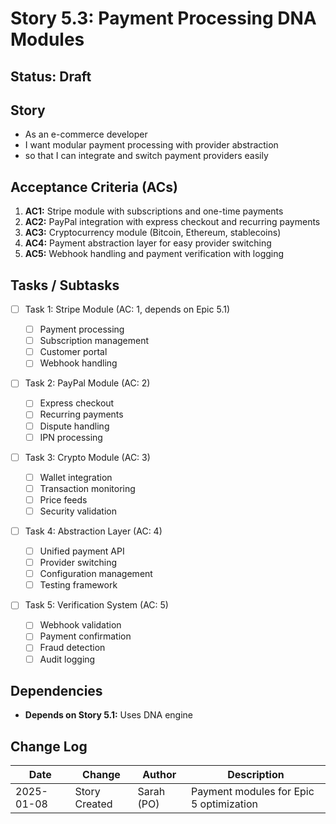 # Story 5.3: Payment Processing DNA Modules

## Status: Draft

## Story

- As an e-commerce developer
- I want modular payment processing with provider abstraction
- so that I can integrate and switch payment providers easily

## Acceptance Criteria (ACs)

1. **AC1:** Stripe module with subscriptions and one-time payments
2. **AC2:** PayPal integration with express checkout and recurring payments
3. **AC3:** Cryptocurrency module (Bitcoin, Ethereum, stablecoins)
4. **AC4:** Payment abstraction layer for easy provider switching
5. **AC5:** Webhook handling and payment verification with logging

## Tasks / Subtasks

- [ ] Task 1: Stripe Module (AC: 1, depends on Epic 5.1)

  - [ ] Payment processing
  - [ ] Subscription management
  - [ ] Customer portal
  - [ ] Webhook handling

- [ ] Task 2: PayPal Module (AC: 2)

  - [ ] Express checkout
  - [ ] Recurring payments
  - [ ] Dispute handling
  - [ ] IPN processing

- [ ] Task 3: Crypto Module (AC: 3)

  - [ ] Wallet integration
  - [ ] Transaction monitoring
  - [ ] Price feeds
  - [ ] Security validation

- [ ] Task 4: Abstraction Layer (AC: 4)

  - [ ] Unified payment API
  - [ ] Provider switching
  - [ ] Configuration management
  - [ ] Testing framework

- [ ] Task 5: Verification System (AC: 5)
  - [ ] Webhook validation
  - [ ] Payment confirmation
  - [ ] Fraud detection
  - [ ] Audit logging

## Dependencies

- **Depends on Story 5.1:** Uses DNA engine

## Change Log

| Date       | Change        | Author     | Description                             |
| ---------- | ------------- | ---------- | --------------------------------------- |
| 2025-01-08 | Story Created | Sarah (PO) | Payment modules for Epic 5 optimization |
